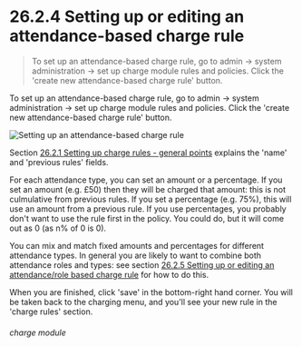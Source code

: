 # 26.2.4    Setting up or editing an attendance-based charge rule

> To set up an attendance-based charge rule, go to admin -> system administration -> set up charge module rules and policies. Click the 'create new attendance-based charge rule' button. 

To set up an attendance-based charge rule, go to admin -> system administration -> set up charge module rules and policies. Click the 'create new attendance-based charge rule' button. 

![Setting up an attendance-based charge rule]({{imgpath}}245a.png)

Section [26.2.1  Setting up charge rules - general points](/help/index/v/{{version}}/p/26.2.1) explains the 'name' and 'previous rules' fields. 

For each attendance type, you can set an amount or a percentage. If you set an amount (e.g. £50) then they will be charged that amount: this is not culmulative from previous rules. If you set a percentage (e.g. 75%), this will use an amount from a previous rule. If you use percentages, you probably don't want to use the rule first in the policy. You could do, but it will come out as 0 (as n% of 0 is 0). 

You can mix and match fixed amounts and percentages for different attendance types. In general you are likely to want to combine both attendance roles and types: see section [26.2.5  Setting up or editing an attendance/role based charge rule](/help/index/v/{{version}}/p/26.2.5) for how to do this. 

When you are finished, click 'save' in the bottom-right hand corner. You will be taken back to the charging menu, and you'll see your new rule in the 'charge rules' section. 

###### charge module

